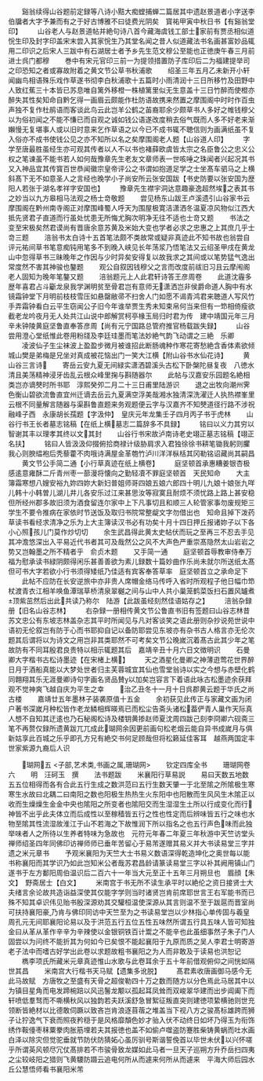 <!-- { "loadSidebar": true } -->
　　谿翁续得山谷题前定録等八诗小黠大痴螳捕蝉二篇居其中遗赵景道者小字送李伯牖者大字予兼而有之于好古博雅不曰徒费光阴矣　寳祐甲寅中秋日书【有谿翁堂印】
　　山谷老人与赵景道帖并絶句诗八首今藏海虞钱工部士家前有贾丞相似道恱生印及封字印盖宋末尝入其家恱生乃其堂名闻之昔人似道藏法书名画甚富妙品辄用二印识之后宋人三跋中有石湖居士者予乡先生范文穆公至能也正徳庚午春三月前进士呉门都穆
　　巻中有宋元官印三前一为提领措置防子库印后二为福建提举司之印恐知之者或寡故附着之黄文节公草书秋浦歌
　　绍圣三年五月乙未新开小轩闻幽鸟相语殊乐戏作草遂书彻李白秋浦歌十五篇时小雨清润十三日所移竹及田野中人致红蕉三十本皆已苏息唯自篱外移橙一株植篱里似无生意盖十三日竹醉而使橙亦醉失其性矣知命自黔乞得一画眉云颇能作杜防语故携来然置之摩围阁中时时作百虫声独不复作杜鹃语而客谈此鸟云此岂羊公鹤之苖裔耶余少颇草书人多好之帷钱穆父以为俗初闻之不能不慊已而自观之诚如钱公语遂改度稍去俗气既而人多不好老来渐嬾慢无复堪事人或以旧时意来乞作草语之以今已不成书辄不聴信则为画满纸虽不复入俗亦不成书使钱公见之亦不知所以名之矣摩围阁老人题【山谷道人印】
　　字学至唐最胜虽经生亦可观其传者以人不以书也褚薛欧虞皆太宗之名臣鲁公之忠义公权之笔谏虽不能书若人如何哉豫章先生老友文章师表一世咳唾之珠闻者兴起况其书又入神品宜其传寳百世恭闻徽宗皇帝评公之书谓如抱道足学之士坐髙车驷马之上横斜髙下无不如意圣人之言经也晚学小子尚安所云张安国跋【书史防要以张安国为歴阳人若张于湖名孝祥字安国也】
　　豫章先生襟宇洞达意趣豪逸超然埃之表其书之妙当以九方皋相马法观之杨士竒敬题
　　尝见杨东山跋王卢溪遗引山谷家书云摩围阁在黔州南寺阁正对摩围峰蜀人呼天为围屋极寛洁潇洒冬温夏凉风物似江西大抵先贤君子直道而行虽处忧患无所悔尤胸次明净无往不适也士竒又题
　　书法之变至宋极矣然君谟尚有晋唐余意苏黄及米始大变也学者必求之忠惠之上其庶几乎士竒三题
　　涪翁书太白诗十五首笔法颇不类故常或疑非真迹此不知书故也翁尝自评元祐间草书笔意痴钝用笔多不到晚入峡见长年荡浆乃悟笔法又云绍圣甲戌在黄龙山中忽得草书三昧晚年之作因与少时异矣安得复以故我求之其间或以笔势猛气逸出常度然不害其神骏也鏊题
　　观公自叙因钱穆父之言而改度前祓旧习且云摩闱阁老人固知为晚年笔鏊又题
　　涪翁题元上人此君轩诗答王彦周卷
　　此道沈霾多歴年喜君占斗斸龙泉我学渊明贫至骨君岂有意师无潇洒岂非侯爵命道人胸中有水镜霜钟堂下月明前枝枝雪压如悬罄敝帚不扫舍人门如愿不谒青鸿君来聴道人写风竹手弄霜钟看白云平生窃闻公子旧今年谁举贾生秀未知束帛何当来但有一笻相倚瘦欲截老龙吟夜月无人处共江山说中郎解赏柯亭椽玉局归时君为传　建中靖国元年三月辛未钟陵黄庭坚鲁直奉答彦周【尚有元宁国路总管府推官杨载跋失録】
　　山谷尝用澄心堂纸惟此卷用粉牋及李廷珪墨而笔法妙絶气韵飞动谓之三絶　乐卿
　　凌波仙子生尘袜波上盈盈步微月被谁招此断肠魂种作寒花寄愁絶含香体素欲倾城山樊是弟梅是兄坐对真成被花恼出门一笑大江横【附山谷书水仙花诗】
　　黄山谷三言诗
　　寄岳云安九夏无间緑实潇洒碧溪头古松下卧槃陀昼复夜　八徳水清且美荡精神浸牙齿乱云根众峰里掬与斟随器尔
　　此帖与汉嘉安乐园题名絶相类岂亦谪僰时所书耶　淳熙癸夘二月二十三日甫里陆游识
　　退之出牧向潮州霁色衡山碧欲流鲁直宜州迁谪去岳云九夏满空浮美哉湘水独清深洗濯迁人执热襟峯里云根不同量解言随器与渠斟鲁直题来务观题便云字与汉嘉齐不知僰道径行路不涉祝融峰子西　永康胡长孺题【字汲仲】　皇庆元年龙集壬子四月丙子书于虎林
　　山谷行书王长者墓志铭稿【在纸上横墓志二篇辞多不具録】
　　铭曰以义力其穷以智谢其丰以理孝其终以文其封
　　山谷行书宋故泸南诗老史翊正墓志铭稿【翊正名扶】
　　铭曰人皆汲汲仰掇俯拾商禄计级胁肩求入君独徐徐书耕笔锄我躬则臞我心则腴緼袍后秃藜藿不肉哦诗满屋金革匏竹泸川洋洋枞栝其冈勒铭诏藏尚其嗣昌
　　黄文节公手简二通【小行草真迹在纸上横卷】
　　庭坚顿首承惠糟姜银杏极感逺意雍酥二斤青州枣一蔀漫将懐向之勤轻凟不罪庭坚顿首　天民知命
　　大主簿霜寒想八嫂安裕九妳四妳大新妇普姐师哥四娘五娘六郎四十明儿九娘十娘张九咩儿韩十小韩曽儿湖儿井儿各安乐过江来甚思汝等寂寞且耐烦不须忧路上路上甚安稳但所经州郡多故旧须为酒食留连尔家中上下凡事切且和顺三人轮管家事勿废规矩三学生不要令推病在家依时节送饭及取归书院常整龊文字勿借出也　知命且掉下泼药草读书看经求清净之乐为上大主簿读汉书必有功矣十月十四日押丘报诸妳子以下各小心照孩儿门莫作炒切切
　　余生武昌得此黄太史帖伏而玩之至再三不忍去手见其冲澹悠深出入平易近代书者其可及哉然公之风不大声色严重崇髙隐然太山岩岩之势又岂翰墨之所不精者乎　俞贞木题
　　又手简一通
　　庭坚顿首辱教审侍奉万福为慰承读书緑阴颇得闲乐甚善善欲为素儿録数十篇妙曲作乐尚未就尔所送纸太髙但可书大字若欲小行书须得矮纸乃佳适有宾客奉答草率　庭坚顿首立之承命足下
　　此帖不应防在长安逆旅中亦非贵人席帽金络马传呼入省时所观程子他日幅巾笻杖渡青衣江相羊唤鱼潭瑞草桥清泉翠樾之间与山中人共小巢笼鹤菜饭扫石置风罏煮顶紫茁然后出此共读乃称尔　陆游【此跋虽经刻然佳语姑存之】
　　涪翁杂録册【旧名山谷志林】
　　右杂録一册相传黄文节公鲁直书旧有签题曰山谷志林昔苏文忠公有东坡志林盖杂志其平时所闻见与凡对客谈笑之语此册则杂抄说苑世说中语初无伦叙岂有防于心而书耶抑自记以备防耶尝见东坡亦有杂书古人格言亦无伦次题其后谓将以为诗文之用岂非其类耶然不可考矣文节公晚嵗沉着髙古此其少年之笔故防有不同耳殷君良贵特以相示辄题其后　嘉靖辛丑十月六日文徴明识
　　石曼卿大字楷书古松诗墨迹【在宋楮上横】
　　天之酒星化曼卿之神薄逰莺花世界醉日月于酒船真能以大梦处世者归主芙蓉城宜其仙也雪堂翁诗以实之今想与赤壁化鹤同翺翔其乐无涯曼卿诗句字画名贤品賛以加矣岂容言下着语此咏古松墨迹余获拜观不觉神爽飞越自庆为平生之幸
　　治乙丑冬十一月十日呉郡黄云题于华氏之尚古楼
　　嘉靖廿五年墨林子装袭原值十五金
　　余初获见此传正与家藏文画为闭户著书深嵗月种松皆作老龙鳞相辉暎焉已而松尘告斋头诸松葢俨青人巢作天际真人想不自知其迂逺也乃石秘阁松诗及楼钥黄掺赵师夏沈周四跋己刻李冏卿六砚斋三笔不再赘仅録所遗黄跋兀兀成此瑚网余因更前画句松老烟云能自异书成嵗月与俱新姑享此百城之乐乎即孔方兄有絶交书何足顾哉但将松籁延佳客耳　越燕两国定丰世家紫源九裔后人识






　　瑚网五
<子部,艺术类,书画之属,珊瑚网>
　　钦定四库全书
　　珊瑚网卷六
　　明　汪砢玉　撰
　　法书题跋
　　米襄阳行草易説
　　易曰天数五地数五五位相得而各有合此五行生成之数洪范曰五行生数天肇一于北至隂之所隂极生寒寒生水故曰北耦二曰南阳之数也阳极生热热生火东阳中也阳散而生风风生木隂正以收而生燥燥生金金中央也隂阳之所变者也隂阳交而生湿湿生土所以行成变化而行神皆不出乎此夫体立而后成性以至稼穑皆五行之性也性定而后辨味皆五行之味也水物至隂其性流湿故淮江于山不若海之下故惟润下所以指名之也五行声色味而此独举味者人之所待以生养者特味为急故也　元符元年春二年夏三年秋游中天竺访堂头禅师绍圣四年同佛印访禅师师已垂年苦留心于易芾遂赠其易义并大书读易堂三字并遗之米元章书
　　予观米襄阳为天竺大士书易义数语深得乾造坤化之奥世每以能书称襄阳而其学识乃如此岂知米公者哉苏君昌龄请篆读易堂三字以补其阙用镇山门遂书于左方鄱阳周伯温识后二百六十一年当大元至正十五年三月朔旦也　眉顔【朱文】　野斋居士【白文】
　　米南宫于书无所不读生承平时以絶伦之资日接贤士大夫绪言余论故共造诣益深使其仅能字学则当时诸贤岂肯前席耶世言王右军能书而已殊不知其卓识伟见贻书殷深源劝其交驩桓温使深源从其言则温不至于跋扈而晋室尚可扶持襄阳豪乃肯与佛印同访中天竺至为之书读易堂岂以少林指心单传固与羲皇周孔元无间耶襄阳论易以及于洪范五行五位五性五味然所谓五行具五味人皆可知独金曰从革从革作辛辛为辛辣使以金银铜铁百计鬻之不能辛也此虽细事然子朱子门人固尝以为问终不能折其为何如今已矣恨不能起襄阳于九原而质之吴人李君士明寄游老子法中而嗜古好学出此卷以求题故粗书襄阳之为人而非敢及于读易也洪恕记
　　檇李项氏所藏米元章真迹惟山水歌与此卷耳余于五十年前借观俯仰之间恍如隔世其昌
　　米南宫大行楷书天马赋【遗集多讹脱】
　　髙君素收唐画御马感今无此马故赋　方唐牧之至盛有天骨之超俊勒四十万之数而随方以分色焉此马居其中以为镇目星角而电发蹄椀踣以风迅鬐龙颙以孤起耳凤耸而双峻翠华建而出步阊阖下而轩喷低羣驽而不嘶横秋风以独韵若夫跃溪舒急冒絮征叛直突则建徳项絷横驰则世充领断皆絶材以比德敢伺蹶以致吝岂肯浪逐苜蓿之堆盖当下视八方之骏髙标雄跨而狮子让狞逸气下衰而照夜矜穏于是风格靡頽色妙才骀入伏不动终日如坏乃得玉为衔饰绣作鞍儓枣秣粟豢肉胀筋埋若夫其报徳也盖不如偷卢噬盗防蹇胜柴铸黄蜗而吐水画白泽以除灾但觉驼垂就节防伏防猜妬心虽厉驯号斯谐誓俛首以毕世未伏以兴怀嗟乎所谓英风顿尽冗仗髙排若不市骏骨致龙媒如此马者一旦天子巡朔方升乔岳扫四夷之尘较岐阳之猎则飞黄騕防蹑云追电何所从而遽来何所从而遽来　平海大师后园水丘公慧悟师看书襄阳米芾
